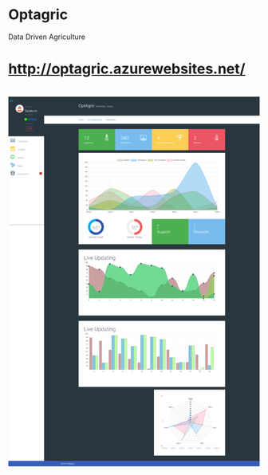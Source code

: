 # Optagric
Data Driven Agriculture
<h1> <a target="_blank"; href="http://optagric.azurewebsites.net/"> http://optagric.azurewebsites.net/ </a><h1>
<img src="https://raw.githubusercontent.com/KursatCAKAL/Optagric/master/Page.png">
